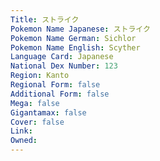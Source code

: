 ```yaml
---
﻿Title: ストライク
Pokemon Name Japanese: ストライク
Pokemon Name German: Sichlor
Pokemon Name English: Scyther
Language Card: Japanese
National Dex Number: 123
Region: Kanto
Regional Form: false
Additional Form: false
Mega: false
Gigantamax: false
Cover: false
Link: 
Owned: 
---
```

